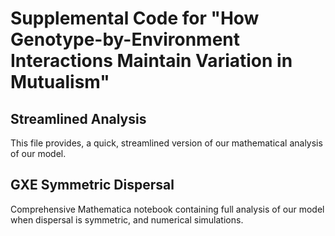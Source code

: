 # Supplemental Code for "How Genotype-by-Environment Interactions Maintain Variation in Mutualism" 

## Streamlined Analysis
This file provides, a quick, streamlined version of our mathematical analysis of our model. 

## GXE Symmetric Dispersal
Comprehensive Mathematica notebook containing full analysis of our model when dispersal is symmetric, and numerical simulations. 
